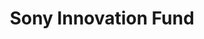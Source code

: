 ---
layout: firm_page
title: "Sony Innovation Fund"
id: "sonyinnovationfund.com"
permalink: "/sonyinnovationfundsonyinnovationfund.com/"
website: "https://www.sonyinnovationfund.com"
offices: "Tokyo (Japan), Weybridge (United Kingdom), San Mateo (United States), San Jose (United States), Hod Hasharon (Israel)"
investment_stages: "Seed, Series A, Series B"
portfolio_companies: "Carry1st, Bayes Holding, Clausematch, CML Divido, Eigen Technologies, Emperia, Flower Labs, Fotokite, Gemesys, Huma, Ieso Digital Health, Kitman Labs, MainStreaming, Peppy, Quantum Motion, Scandit, Scriptic, Senseye, Tracklib, Urban Jungle, Verity, WHAT3WORDS, CarePal, GetVantage, Lokal, Medfin, Medpay, slice, TOONSUTRA, Tricog, WeRize, Woovly, Zyla Health, Anzu, Identiq Protocol, Trax, 3DC aba, Ac-Planta, adinte, AI Medical Service, ALGO ARTIS, AmicaTerra, aroma bit, Asuene, Caulis, Chompy, Cinnamon, Congrant, Connected Robotics, EcoNaviSta, EDGEMATRIX, elleThermo, FastLabel, Fivot, FLUX Green Earth Institute, GROUND, Hacobu, Helical Fusion, hokan, H2L Happy Quality, Idein, Infostellar, Inspire High, iXs, Josys, KAERU, KAKEHASHI, KAUCHE, Koala Tech, Kyulux, Linc'well, Mangamo, Mazrica, Mediphone, MFS, Metcela, MICIN, Mirairo, Minma, monoAI Technology, New Standard, NOIN, Nudge, pafin, Pictoria, Rapyuta Robotics, RevComm, RUN.EDGE, Shippio, Smart119, SmartDrive, STYLE PORT, Sun Asterisk, SUSMED, SynecO, Techtouch, Tier IV, TOYOKOH, TRUSTDOCK, Ubitus, UTAITE, Varinos, WAmazing, Waqua, WealthNavi, wevnal, Woodstock, Yoriso, Activ Surgical, AdHawk Microsystems, Adrich, Agility Robotics, AirMap, Analytical Flavor Systems, Arkose Labs, Botrista, Community.com, Covr, Cruz Foam, Defined.ai, Delos, DigiLends, DSP Concepts, Embodied, EXO IMAGING, Genomelink, GGWP, Illumix, Iris Automation, Jabali, Kiswe, LANDR, Leadoptik, LIV, Luminopia, LynQ Technologies, MagicCube, Matternet, Mightier, Miles, Mobcrush, Navya, Nexus, Noodle Cat Games, Oishii, Oncoustic, PhotoniCare, Plunk, PreAct, Rad., Ridecell, Sentera, Sidero Labs, Sight Machine, SiLC, Sinaptica Therapeutics, Superpedestrian, SwingVision, Talespin, Theta Labs, Token, Trioscope, Truepic, UltraSense Systems, Waffle, Yellowbrick"
portfolio_link: "https://www.sonyinnovationfund.com/portfolio/"
investment_markets: "DeepTech, Entertainment, Enterprise/SaaS, FinTech/InsurTech, ClimateTech, Healthcare, SportsTech, FoodTech, AgriTech, Robotics, AI, Drone, Mobility, Social/Commerce, EdTech, BeautyTech"
founded_year: "2016"
description: "Sony Innovation Fund invests in technology-driven companies transforming business, entertainment, and society. They leverage Sony's expertise and network to support startups' growth and scaling. The fund focuses on consumer and enterprise-facing startups across various sectors."
linkedin: "https://www.linkedin.com/company/sonyinnovationfund"
twitter: "https://mobile.twitter.com/Sony_Innov_Fund"
instagram: ""
team_page: "https://www.sonyinnovationfund.com/team/"
investor_type: "Corporate VC"
crunchbase: "https://www.crunchbase.com/organization/sony-innovation-fund"
pitchbook: "https://pitchbook.com/profiles/investor/166064-50"

# SEO Optimization
meta_title: "Sony Innovation Fund - VC Firm - projectstartups.com"
meta_description: "Sony Innovation Fund, Sony Innovation Fund invests in technology-driven companies transforming business, entertainment, and society. They leverage Sony's expertise and netw..."
meta_keywords: "Sony Innovation Fund, DeepTech, Entertainment, Enterprise/SaaS, FinTech/InsurTech, ClimateTech, Healthcare, SportsTech, FoodTech, AgriTech, Robotics, AI, Drone, Mobility, Social/Commerce, EdTech, BeautyTech, VC firm, venture capital, startup investor, projectstartups.com"
canonical_url: "https://vc.projectstartups.com/sonyinnovationfundsonyinnovationfund.com/"
---